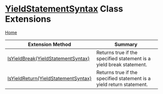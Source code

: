 <a name="_top"></a>

# [YieldStatementSyntax](https://docs.microsoft.com/en-us/dotnet/api/microsoft.codeanalysis.csharp.syntax.yieldstatementsyntax) Class Extensions

[Home](../../../../../README.md#_top)

| Extension Method | Summary |
| ---------------- | ------- |
| [IsYieldBreak(YieldStatementSyntax)](../../../../../Roslynator/CSharp/SyntaxExtensions/IsYieldBreak/README.md#_top) | Returns true if the specified statement is a yield break statement\. |
| [IsYieldReturn(YieldStatementSyntax)](../../../../../Roslynator/CSharp/SyntaxExtensions/IsYieldReturn/README.md#_top) | Returns true if the specified statement is a yield return statement\. |

